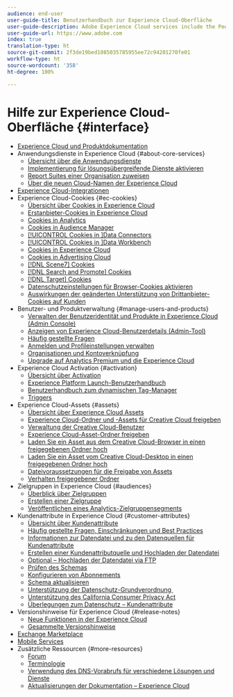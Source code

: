 ```yaml
---
audience: end-user
user-guide-title: Benutzerhandbuch zur Experience Cloud-Oberfläche
user-guide-description: Adobe Experience Cloud services include the People (Audiences and Customer Attributes), Offers, Experience Platform Launch, and Mobile Services.
user-guide-url: https://www.adobe.com
index: true
translation-type: ht
source-git-commit: 2f3de19bed1085035785955ee72c94201270fe01
workflow-type: ht
source-wordcount: '358'
ht-degree: 100%

---
```



# Hilfe zur Experience Cloud-Oberfläche {#interface}

+ [Experience Cloud und Produktdokumentation](experience-cloud.md)
+ Anwendungsdienste in Experience Cloud {#about-core-services}
   + [Übersicht über die Anwendungsdienste](core-services-landing.md)
   + [Implementierung für lösungsübergreifende Dienste aktivieren](core-services/core-services.md)
   + [Report Suites einer Organisation zuweisen](core-services/report-suite-mapping.md)
   + [Über die neuen Cloud-Namen der Experience Cloud](solutions-core-services.md)
+ [Experience Cloud-Integrationen](marketing-cloud-integrations.md)
+ Experience Cloud-Cookies {#ec-cookies}
   + [Übersicht über Cookies in Experience Cloud](cookies/cookies-privacy.md)
   + [Erstanbieter-Cookies in Experience Cloud](cookies/cookies-first-party.md)
   + [Cookies in Analytics](cookies/cookies-analytics.md)
   + [Cookies in Audience Manager](cookies/cookies-am.md)
   + [[!UICONTROL Cookies in ]Data Connectors](cookies/cookies-dc.md)
   + [[!UICONTROL Cookies in ]Data Workbench](cookies/cookies-insight.md)
   + [Cookies in Experience Cloud](cookies/cookies-mc.md)
   + [Cookies in Advertising Cloud](cookies/cookies-advertising-cloud.md)
   + [[!DNL Scene7] Cookies](cookies/cookies-s7.md)
   + [[!DNL Search and Promote] Cookies](cookies/cookies-snp.md)
   + [[!DNL Target] Cookies](cookies/cookies-target.md)
   + [Datenschutzeinstellungen für Browser-Cookies aktivieren](cookies/browser-cookie-settings.md)
   + [Auswirkungen der geänderten Unterstützung von Drittanbieter-Cookies auf Kunden](cookies/cookies-thirdparty.md)
+ Benutzer- und Produktverwaltung {#manage-users-and-products}
   + [Verwalten der Benutzeridentität und Produkte in Experience Cloud (Admin Console)](admin-getting-started/admin-getting-started.md)
   + [Anzeigen von Experience Cloud-Benutzerdetails (Admin-Tool)](admin-getting-started/admin-tool-experience-cloud.md)
   + [Häufig gestellte Fragen](admin-getting-started/faq.md)
   + [Anmelden und Profileinstellungen verwalten](admin-getting-started/getting-started-experience-cloud.md)
   + [Organisationen und Kontoverknüpfung](admin-getting-started/organizations.md)
   + [Upgrade auf Analytics Premium und die Experience Cloud](admin-getting-started/upgrade-to-analytics-premium.md)
+ Experience Cloud Activation {#activation}
   + [Übersicht über Activation](activation/activation.md)
   + [Experience Platform Launch-Benutzerhandbuch](https://docs.adobe.com/content/help/de-DE/launch/using/overview.html)
   + [Benutzerhandbuch zum dynamischen Tag-Manager](https://docs.adobe.com/content/help/de-DE/dtm/using/dtm-home.html)
   + [Triggers](activation/triggers.md)
+ Experience Cloud-Assets {#assets}
   + [Übersicht über Experience Cloud Assets](experience-cloud-assets/experience-cloud-assets.md)
   + [Experience Cloud-Ordner und -Assets für Creative Cloud freigeben](experience-cloud-assets/creative-cloud.md)
   + [Verwaltung der Creative Cloud-Benutzer](experience-cloud-assets/t-admin-add-cc-user.md)
   + [Experience Cloud-Asset-Ordner freigeben](experience-cloud-assets/t-share-creative-cloud.md)
   + [Laden Sie ein Asset aus dem Creative Cloud-Browser in einen freigegebenen Ordner hoch](experience-cloud-assets/t-upload-asset-cc.md)
   + [Laden Sie ein Asset vom Creative Cloud-Desktop in einen freigegebenen Ordner hoch](experience-cloud-assets/t-cc-asset-upload-thor.md)
   + [Dateivoraussetzungen für die Freigabe von Assets](experience-cloud-assets/assets-file-reqs.md)
   + [Verhalten freigegebener Ordner](experience-cloud-assets/asset-behavior.md)
+ Zielgruppen in Experience Cloud {#audiences}
   + [Überblick über Zielgruppen](audience-library/audience-library.md)
   + [Erstellen einer Zielgruppe](audience-library/t-audience-create.md)
   + [Veröffentlichen eines Analytics-Zielgruppensegments](audience-library/t-publish-audience-segment.md)
+ Kundenattribute in Experience Cloud {#customer-attributes}
   + [Übersicht über Kundenattribute](attributes/attributes.md)
   + [Häufig gestellte Fragen, Einschränkungen und Best Practices](attributes/faq-crs.md)
   + [Informationen zur Datendatei und zu den Datenquellen für Kundenattribute](attributes/crs-data-file.md)
   + [Erstellen einer Kundenattributquelle und Hochladen der Datendatei](attributes/t-crs-usecase.md)
   + [Optional – Hochladen der Datendatei via FTP](attributes/t-upload-attributes-ftp.md)
   + [Prüfen des Schemas](attributes/validate-schema.md)
   + [Konfigurieren von Abonnements](attributes/subscription.md)
   + [Schema aktualisieren](attributes/t-update-schema.md)
   + [Unterstützung der Datenschutz-Grundverordnung ](attributes/gdpr.md)
   + [Unterstützung des California Consumer Privacy Act](attributes/ccpa.md)
   + [Überlegungen zum Datenschutz – Kundenattribute](attributes/privacy-mac.md)
+ Versionshinweise für Experience Cloud {#release-notes}
   + [Neue Funktionen in der Experience Cloud](https://docs.adobe.com/content/help/de-DE/release-notes/experience-cloud/current.html)
   + [Gesammelte Versionshinweise](marketing-cloud-interface/release-notes.md)
+ [Exchange Marketplace](exchange.md)
+ [Mobile Services](https://docs.adobe.com/content/help/de-DE/mobile-services/using/home.html)
+ Zusätzliche Ressourcen {#more-resources}
   + [Forum](https://forums.adobe.com/community/experience-cloud)
   + [Terminologie](terms.md)
   + [Verwendung des DNS-Vorabrufs für verschiedene Lösungen und Dienste](dns-prefetch.md)
   + [Aktualisierungen der Dokumentation – Experience Cloud](doc-updates.md)
